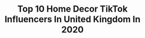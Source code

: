 ---
title: Top 10 Home Decor TikTok Influencers In United Kingdom In 2020
description: >-
  Find top home decor TikTok influencers in United Kingdom in 2020. Most popular hashtags: #homedecor #fyp #foryou #painting.
platform: TikTok
hits: 37
text_top: Analyze the best TikTok accounts on inBeat.
text_bottom: Our search engine has 37 TikTok influencers like this in United Kingdom for you to pitch.
profiles:
  - username: "forsaintclements"
    fullname: >-
      FOR SAINT CLEMENTS
    bio: >-
      Home of satisfying resin pours✨ Shop our Etsy! All updates posted on our IG 🍊🤍
    location: "United Kingdom"
    followers: 54900
    engagement: 1517
    commentsToLikes: 0.018343
    id: ckdsx07ncql3l0j23wuvt5y04
    verified: false
    hashtags: "#smallbusinessuk, #christmasgiftideas, #giftideas, #fyp"
  - username: "victoriagriffiths70"
    fullname: >-
      Victoria Griffiths-J
    bio: >-
      DIY enthusiast. Psychotherapist & writer from Essex, UK.
    location: "United Kingdom"
    followers: 7456
    engagement: 800
    commentsToLikes: 0.043229
    id: ckbqgslbp279s0j23qf2hz9cq
    verified: false
    hashtags: "#diy, #quarantine, #momsoftiktok, #kidstiktok"
  - username: "aj_painting"
    fullname: >-
      aj
    bio: >-
      Email: info@awspainting.com If you like my work, you can buy it here👇
    location: "United Kingdom"
    followers: 65800
    engagement: 1072
    commentsToLikes: 0.021962
    id: ckcowyfm39nm80j234l41iyu2
    verified: false
    hashtags: "#tiktokart, #asosdaytofright, #painting, #homedecor"
  - username: "kellyprincewright"
    fullname: >-
      Kelly Prince-Wright
    bio: >-
      kelly 💫 a little magic | home | travel links to outfits ⤵️
    location: "United Kingdom"
    followers: 43700
    engagement: 1706
    commentsToLikes: 0.024840
    id: ckcotyt5l8lb40j237ub9nf0g
    verified: false
    hashtags: "#homedecor, #wizardingworld, #autumn, #halloween"
  - username: "artistjessicasixsmith"
    fullname: >-
      Jessica Sixsmith Art
    bio: >-
      ✨Acrylic Artist from Manchester ✨ Shop Art / View My Christmas Plans ⬇️
    location: "United Kingdom"
    followers: 126000
    engagement: 1328
    commentsToLikes: 0.019403
    id: ck8adbysv501f0j78x9880fsb
    verified: false
    hashtags: "#foryou, #artistsoftiktok, #homedecor, #millennial"
  - username: "moonlightdonkey"
    fullname: >-
      moonlightdonkey
    bio: >-
      ⬇️ Win a 1 of 1 porsche GT4 for £20!! ⬇️
    location: "United Kingdom"
    followers: 13700
    engagement: 924
    commentsToLikes: 0.019250
    id: ckcpj8dd5i6li0j23ymqzfip8
    verified: false
    hashtags: "#italian, #fiat126p, #cars, #gt4"
  - username: "happybohohome"
    fullname: >-
      Charlotte | Happy Boho Home☀️
    bio: >-
      Positivity from my bright yellow townhouse☀️ Insta - @happybohemianhome
    location: "United Kingdom"
    followers: 30800
    engagement: 1288
    commentsToLikes: 0.021655
    id: ckbw6wd3dymoq0j23fenjc219
    verified: false
    hashtags: "#roommakeover, #beforeandafter, #color, #happy"
  - username: "wearefamalishop"
    fullname: >-
      WeAreFamali ✨
    bio: >-
      Personalised Bespoke Frames (based in London & ship internationally) ✨
    location: "United Kingdom"
    followers: 136100
    engagement: 790
    commentsToLikes: 0.018757
    id: ckbqjr6fw4yea0j23yjmvhxwx
    verified: false
    hashtags: "#frame, #giftsforher, #packaging, #love"
  - username: "paint_warrior"
    fullname: >-
      KJE painters
    bio: >-
      Another day on the brush add Instagram 👆🏽 @k.j.e.painters
    location: "United Kingdom"
    followers: 47800
    engagement: 285
    commentsToLikes: 0.030835
    id: ck81q7qbfgm2m0j78x11s8ycz
    verified: false
    hashtags: "#homedecor, #xcyzba, #foryoupage, #painting"
  - username: "homebyharry"
    fullname: >-
      Harry Hughes
    bio: >-
      Insta - @homebyharry
    location: "United Kingdom"
    followers: 8346
    engagement: 600
    commentsToLikes: 0.009509
    id: ckb9hdlo26zi90j23rrgj9kb1
    verified: false
    hashtags: "#homedecor, #stayathome, #cleaning, #interiordecor"
---